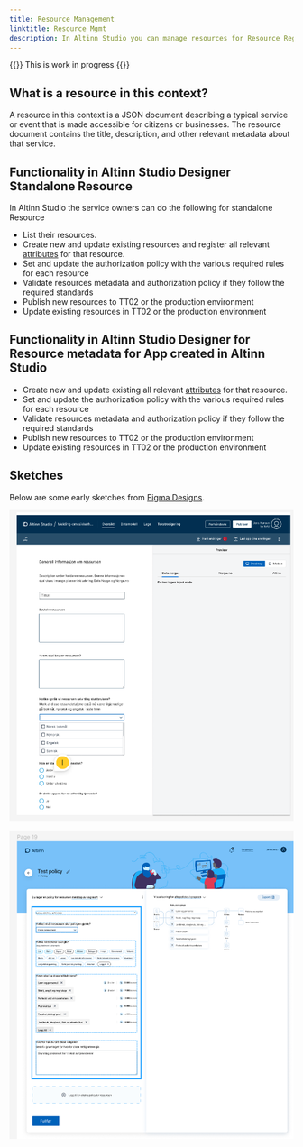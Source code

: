 ```yaml
---
title: Resource Management
linktitle: Resource Mgmt
description: In Altinn Studio you can manage resources for Resource Registry
---
```


{{<notice warning>}}
This is work in progress
{{</notice>}}

## What is a resource in this context?

A resource in this context is a JSON document describing a typical service or event that is made accessible for citizens or businesses.
The resource document contains the title, description, and other relevant metadata about that service.

## Functionality in Altinn Studio Designer Standalone Resource

In Altinn Studio the service owners can do the following for standalone Resource

- List their resources.
- Create new and update existing resources and register all relevant [attributes](../../../altinn-platform/authorization/resourceregistry/#resource-attributes) for that resource.
- Set and update the authorization policy with the various required rules for each resource
- Validate resources metadata and authorization policy if they follow the required standards
- Publish new resources to TT02 or the production environment
- Update existing resources in TT02 or the production environment

## Functionality in Altinn Studio Designer for Resource metadata for App created in Altinn Studio

- Create new and update existing all relevant [attributes](../../../altinn-platform/authorization/resourceregistry/#resource-attributes) for that resource.
- Set and update the authorization policy with the various required rules for each resource
- Validate resources metadata and authorization policy if they follow the required standards
- Publish new resources to TT02 or the production environment
- Update existing resources in TT02 or the production environment

## Sketches

Below are some early sketches from [Figma Designs](https://www.figma.com/file/rHsPcwfeg5W45yMUk7cT7o/Auth-Team-B?node-id=2-48&t=PjdRHRORYCn3dtNj-0).

![Sketch](sketch1.png "Early sketch")

![Sketch](sketch2.png "Early sketch")